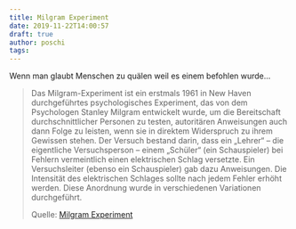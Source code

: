```yaml
---
title: Milgram Experiment
date: 2019-11-22T14:00:57
draft: true
author: poschi
tags: 
---
```


Wenn man glaubt Menschen zu quälen weil es einem befohlen wurde...

> Das Milgram-Experiment ist ein erstmals 1961 in New Haven durchgeführtes
> psychologisches Experiment, das von dem Psychologen Stanley Milgram entwickelt
> wurde, um die Bereitschaft durchschnittlicher Personen zu testen, autoritären
> Anweisungen auch dann Folge zu leisten, wenn sie in direktem Widerspruch zu
> ihrem Gewissen stehen. Der Versuch bestand darin, dass ein „Lehrer“ – die
> eigentliche Versuchsperson – einem „Schüler“ (ein Schauspieler) bei Fehlern
> vermeintlich einen elektrischen Schlag versetzte. Ein Versuchsleiter (ebenso
> ein Schauspieler) gab dazu Anweisungen. Die Intensität des elektrischen
> Schlages sollte nach jedem Fehler erhöht werden. Diese Anordnung wurde in
> verschiedenen Variationen durchgeführt.
>
> Quelle: [Milgram Experiment](https://de.wikipedia.org/wiki/Milgram-Experiment)
